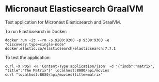 # Micronaut Elasticsearch GraalVM

Test application for Micronaut Elasticsearch and GraalVM.

To run Elasticsearch in Docker:
```
docker run -it --rm -p 9200:9200 -p 9300:9300 -e "discovery.type=single-node" docker.elastic.co/elasticsearch/elasticsearch:7.7.1
```

To test the application:

```
curl -X POST -H 'Content-Type:application/json' -d '{"imdb":"matrix", "title":"The Matrix"}' localhost:8080/api/movies
curl "localhost:8080/api/movies?title=matrix"
```
